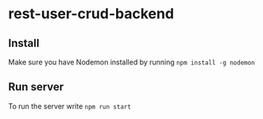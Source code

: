 # rest-user-crud-backend
 
## Install
Make sure you have Nodemon installed by running `npm install -g nodemon`

## Run server
To run the server write `npm run start`
